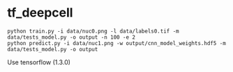 # tf_deepcell

```
python train.py -i data/nuc0.png -l data/labels0.tif -m data/tests_model.py -o output -n 100 -e 2
python predict.py -i data/nuc1.png -w output/cnn_model_weights.hdf5 -m data/tests_model.py -o output
```

Use tensorflow (1.3.0)